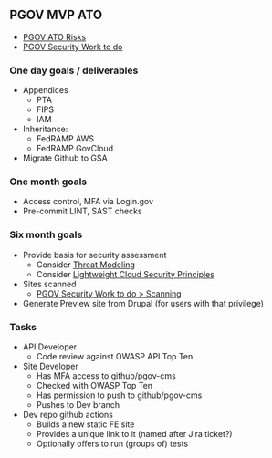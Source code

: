 ## PGOV MVP ATO

* [PGOV ATO Risks](https://docs.google.com/document/d/1qirCn4MCu3PqM4UDQyz1NkMAefZoPYufIkQAbrmYQPA/edit?tab=t.0)   
* [PGOV Security Work to do](https://docs.google.com/document/d/18zuBscEQThnAVG50Ea-13VFEg2hxB2Ln7U-V6uNnk00/edit?tab=t.0) 

### One day goals / deliverables

* Appendices  
  * PTA  
  * FIPS  
  * IAM  
* Inheritance:  
  * FedRAMP AWS  
  * FedRAMP GovCloud  
* Migrate Github to GSA

### One month goals

* Access control, MFA via Login.gov  
* Pre-commit LINT, SAST checks

### Six month goals

* Provide basis for security assessment  
  * Consider [Threat Modeling](https://www.threatmodelingmanifesto.org/)  
  * Consider [Lightweight Cloud Security Principles](https://www.ncsc.gov.uk/collection/cloud/the-cloud-security-principles)  
* Sites scanned  
  * [PGOV Security Work to do  \> Scanning](https://docs.google.com/document/d/18zuBscEQThnAVG50Ea-13VFEg2hxB2Ln7U-V6uNnk00/edit?tab=t.0)   
* Generate Preview site from Drupal (for users with that privilege)

### Tasks

* API Developer  
  * Code review against OWASP API Top Ten  
* Site Developer  
  * Has MFA access to github/pgov-cms  
  * Checked with OWASP Top Ten  
  * Has permission to push to github/pgov-cms  
  * Pushes to Dev branch  
* Dev repo github actions  
  * Builds a new static FE site  
  * Provides a unique link to it (named after Jira ticket?)  
  * Optionally offers to run (groups of) tests
